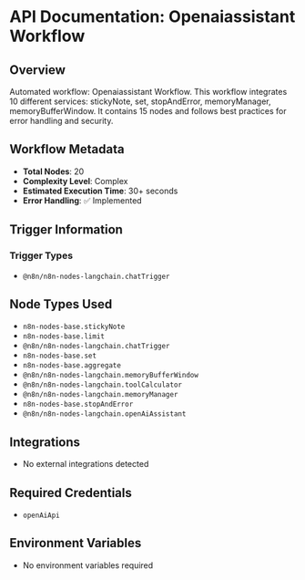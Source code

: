 # API Documentation: Openaiassistant Workflow

## Overview
Automated workflow: Openaiassistant Workflow. This workflow integrates 10 different services: stickyNote, set, stopAndError, memoryManager, memoryBufferWindow. It contains 15 nodes and follows best practices for error handling and security.

## Workflow Metadata
- **Total Nodes**: 20
- **Complexity Level**: Complex
- **Estimated Execution Time**: 30+ seconds
- **Error Handling**: ✅ Implemented

## Trigger Information
### Trigger Types
- `@n8n/n8n-nodes-langchain.chatTrigger`

## Node Types Used
- `n8n-nodes-base.stickyNote`
- `n8n-nodes-base.limit`
- `@n8n/n8n-nodes-langchain.chatTrigger`
- `n8n-nodes-base.set`
- `n8n-nodes-base.aggregate`
- `@n8n/n8n-nodes-langchain.memoryBufferWindow`
- `@n8n/n8n-nodes-langchain.toolCalculator`
- `@n8n/n8n-nodes-langchain.memoryManager`
- `n8n-nodes-base.stopAndError`
- `@n8n/n8n-nodes-langchain.openAiAssistant`

## Integrations
- No external integrations detected

## Required Credentials
- `openAiApi`

## Environment Variables
- No environment variables required
